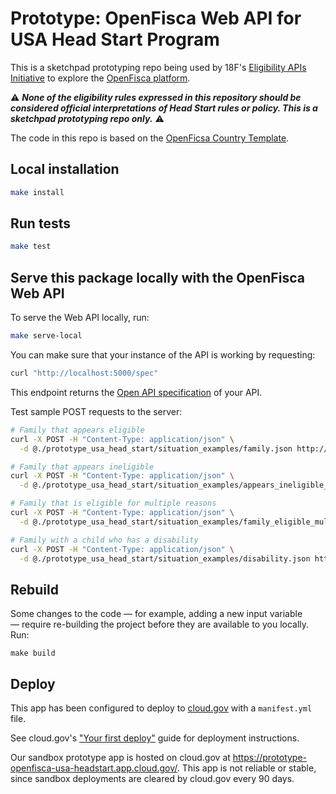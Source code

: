 # Prototype: OpenFisca Web API for USA Head Start Program

This is a sketchpad prototyping repo being used by 18F's [Eligibility APIs Initiative](https://github.com/18F/eligibility-rules-service/blob/master/README.md) to explore the [OpenFisca platform](https://openfisca.org/en/).

:warning: ***None of the eligibility rules expressed in this repository should be considered official interpretations of Head Start rules or policy. This is a sketchpad prototyping repo only.*** :warning:

The code in this repo is based on the [OpenFicsa Country Template](https://github.com/openfisca/country-template).

## Local installation

```sh
make install
```

## Run tests

```sh
make test
```

## Serve this package locally with the OpenFisca Web API

To serve the Web API locally, run:

```sh
make serve-local
```

You can make sure that your instance of the API is working by requesting:

```sh
curl "http://localhost:5000/spec"
```

This endpoint returns the [Open API specification](https://www.openapis.org/) of your API.

Test sample POST requests to the server:

```sh
# Family that appears eligible
curl -X POST -H "Content-Type: application/json" \
  -d @./prototype_usa_head_start/situation_examples/family.json http://localhost:5000/calculate

# Family that appears ineligible
curl -X POST -H "Content-Type: application/json" \
  -d @./prototype_usa_head_start/situation_examples/appears_ineligible_family.json http://localhost:5000/calculate

# Family that is eligible for multiple reasons
curl -X POST -H "Content-Type: application/json" \
  -d @./prototype_usa_head_start/situation_examples/family_eligible_multiple_reasons.json http://localhost:5000/calculate

# Family with a child who has a disability
curl -X POST -H "Content-Type: application/json" \
  -d @./prototype_usa_head_start/situation_examples/disability.json http://localhost:5000/calculate
```

## Rebuild

Some changes to the code — for example, adding a new input variable — require re-building the project before they are available to you locally. Run:

```
make build
```

## Deploy

This app has been configured to deploy to [cloud.gov](https://cloud.gov/) with a `manifest.yml` file.

See cloud.gov's ["Your first deploy"](https://cloud.gov/docs/getting-started/your-first-deploy/) guide for deployment instructions.

Our sandbox prototype app is hosted on cloud.gov at https://prototype-openfisca-usa-headstart.app.cloud.gov/. This app is not reliable or stable, since sandbox deployments are cleared by cloud.gov every 90 days.